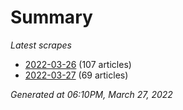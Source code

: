 # Summary
*Latest scrapes*
* [2022-03-26](https://github.com/nuuuwan/news_lk/blob/data/news_lk.2022-03-26.json) (107 articles)
* [2022-03-27](https://github.com/nuuuwan/news_lk/blob/data/news_lk.2022-03-27.json) (69 articles)

*Generated at 06:10PM, March 27, 2022*